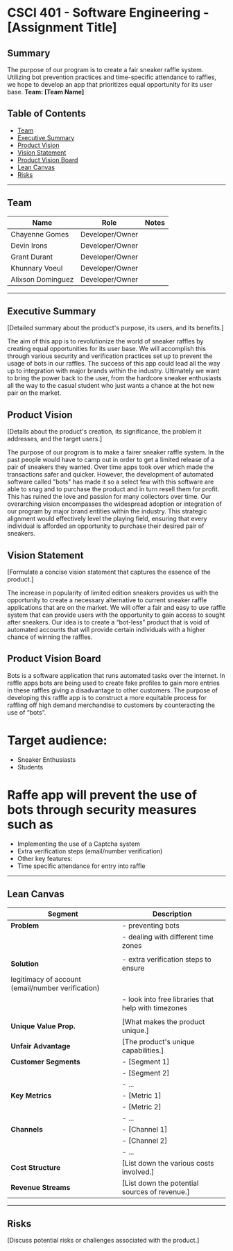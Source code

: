 # CSCI 401 - Software Engineering - [Assignment Title]

## Summary
The purpose of our program is to create a fair sneaker raffle system. Utilizing bot prevention practices and time-specific attendance to raffles, we hope to develop an app that prioritizes equal opportunity for its user base.
**Team: [Team Name]**

## Table of Contents

- [Team](#team)
- [Executive Summary](#executive-summary)
- [Product Vision](#product-vision)
- [Vision Statement](#vision-statement)
- [Product Vision Board](#product-vision-board)
- [Lean Canvas](#lean-canvas)
- [Risks](#risks)

---

## Team

| Name               | Role                  | Notes |
|--------------------|-----------------------|-------|
| Chayenne Gomes     | Developer/Owner       |       |
| Devin Irons        | Developer/Owner       |       |
| Grant Durant       | Developer/Owner       |       |
| Khunnary Voeul     | Developer/Owner       |       |
| Alixson Dominguez  | Developer/Owner       |       |
---

## Executive Summary
[Detailed summary about the product's purpose, its users, and its benefits.]

The aim of this app is to revolutionize the world of sneaker raffles by creating equal opportunities for its user base. We will accomplish this through various security and verification practices set up to prevent the usage of bots in our raffles. The success of this app could lead all the way up to integration with major brands within the industry. Ultimately we want to bring the power back to the user, from the hardcore sneaker enthusiasts all the way to the casual student who just wants a chance at the hot new pair on the market. 

## Product Vision
[Details about the product's creation, its significance, the problem it addresses, and the target users.]

The purpose of our program is to make a fairer sneaker raffle system. In the past people would have to camp out in order to get a limited release of a pair of sneakers they wanted. Over time apps took over which made the transactions safer and quicker. However, the development of automated software called "bots" has made it so a select few with this software are able to snag and to purchase the product and in turn resell them for profit. This has ruined the love and passion for many collectors over time. Our overarching vision encompasses the widespread adoption or integration of our program by major brand entities within the industry. This strategic alignment would effectively level the playing field, ensuring that every individual is afforded an opportunity to purchase their desired pair of sneakers.

## Vision Statement
[Formulate a concise vision statement that captures the essence of the product.]

The increase in popularity of limited edition sneakers provides us with the opportunity to create a necessary alternative to current sneaker raffle applications that are on the market. We will offer a fair and easy to use raffle system that can provide users with the opportunity to gain access to sought after sneakers. Our idea is to create a “bot-less” product that is void of automated accounts that will provide certain individuals with a higher chance of winning the raffles.

## Product Vision Board
Bots is a software application that runs automated tasks over the internet. In raffle apps bots are being used to create fake profiles to gain more entries in these raffles giving a disadvantage to other customers. The purpose of developing this raffle app is to construct a more equitable process for raffling off high demand merchandise to customers by counteracting the use of “bots”.

# Target audience:
- Sneaker Enthusiasts
- Students

# Raffe app will prevent the use of bots through security measures such as
- Implementing the use of a Captcha system
- Extra verification steps (email/number verification)
- Other key features:
- Time specific attendance for entry into raffle


---
## Lean Canvas

| **Segment**              | **Description**                                      |
|--------------------------|------------------------------------------------------|
| **Problem**              | - preventing bots                                    |
|                          | - dealing with different time zones                  |
|                          |                                                      |
| **Solution**             | - extra verification steps to ensure                 |
|                             legitimacy of account (email/number verification)  |
|                          | - look into free libraries that help with timezones  |
|                          |                                                      |
| **Unique Value Prop.**   | [What makes the product unique.]                     |
| **Unfair Advantage**     | [The product's unique capabilities.]                 |
| **Customer Segments**    | - [Segment 1]                                        |
|                          | - [Segment 2]                                        |
|                          | - ...                                                |
| **Key Metrics**          | - [Metric 1]                                         |
|                          | - [Metric 2]                                         |
|                          | - ...                                                |
| **Channels**             | - [Channel 1]                                        |
|                          | - [Channel 2]                                        |
|                          | - ...                                                |
| **Cost Structure**       | [List down the various costs involved.]              |
| **Revenue Streams**      | [List down the potential sources of revenue.]        |

---

## Risks
[Discuss potential risks or challenges associated with the product.]
